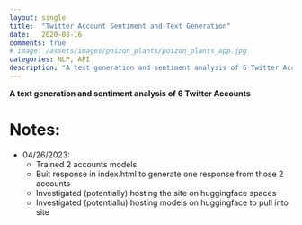 ```yaml
---
layout: single
title:  "Twitter Account Sentiment and Text Generation"
date:   2020-08-16
comments: true
# image: /assets/images/poizon_plants/poizon_plants_app.jpg
categories: NLP, API
description: "A text generation and sentiment analysis of 6 Twitter Accounts"
---
```


**A text generation and sentiment analysis of 6 Twitter Accounts**

# Notes:
* 04/26/2023:
  * Trained 2 accounts models
  * Buit response in index.html to generate one response from those 2 accounts
  * Investigated (potentially) hosting the site on huggingface spaces
  * Investigated (potentiallu) hosting models on huggingface to pull into site
